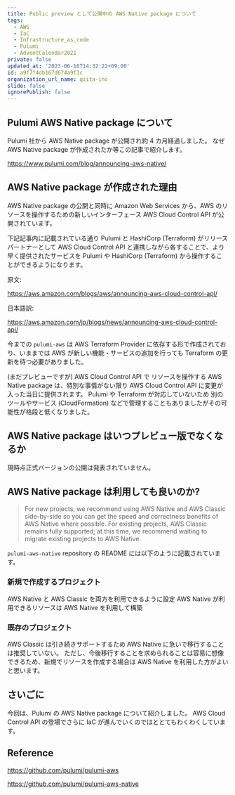 ```yaml
---
title: Public preview として公開中の AWS Native package について
tags:
  - AWS
  - IaC
  - Infrastructure_as_code
  - Pulumi
  - AdventCalendar2021
private: false
updated_at: '2023-06-16T14:32:22+09:00'
id: a9f7f4db167d674a9f3c
organization_url_name: qiita-inc
slide: false
ignorePublish: false
---
```


## Pulumi AWS Native package について

Pulumi 社から AWS Native package が公開され約 4 カ月経過しました。
なぜ AWS Native package が作成されたか等この記事で紹介します。

https://www.pulumi.com/blog/announcing-aws-native/

## AWS Native package が作成された理由

AWS Native package の公開と同時に Amazon Web Services から、AWS のリソースを操作するための新しいインターフェース AWS Cloud Control API が公開されています。

下記記事内に記載されている通り Pulumi と HashiCorp (Terraform) がリリースパートナーとして AWS Cloud Control API と連携しながら各することで、より早く提供されたサービスを Pulumi や HashiCorp (Terraform) から操作することができるようになります。

原文:

https://aws.amazon.com/blogs/aws/announcing-aws-cloud-control-api/

日本語訳:

https://aws.amazon.com/jp/blogs/news/announcing-aws-cloud-control-api/

今までの `pulumi-aws` は AWS Terraform Provider に依存する形で作成されており、いままでは AWS が新しい機能・サービスの追加を行っても Terraform の更新を待つ必要がありました。

(まだプレビューですが) AWS Cloud Control API で リソースを操作する AWS Native package は、特別な事情がない限り AWS Cloud Control API に変更が入った当日に提供されます。
Pulumi や Terraform が対応していないため 別のツールやサービス (CloudFormation) などで管理することもありましたがその可能性が格段と低くなりました。

## AWS Native package はいつプレビュー版でなくなるか

現時点正式バージョンの公開は発表されていません。

## AWS Native package は利用しても良いのか?

> For new projects, we recommend using AWS Native and AWS Classic side-by-side so you can get the speed and correctness benefits of AWS Native where possible. For existing projects, AWS Classic remains fully supported; at this time, we recommend waiting to migrate existing projects to AWS Native.

`pulumi-aws-native` repository の README には以下のように記載されています。

### 新規で作成するプロジェクト

AWS Native と AWS Classic を両方を利用できるように設定
AWS Native が利用できるリソースは AWS Native を利用して構築

### 既存のプロジェクト

AWS Classic は引き続きサポートするため AWS Native に急いで移行することは推奨していない。
ただし、今後移行することを求められることは容易に想像できるため、新規でリソースを作成する場合は AWS Native を利用した方がよいと思います。

## さいごに

今回は、Pulumi の AWS Native package について紹介しました。
AWS Cloud Control API の登場でさらに IaC が進んでいくのではととてもわくわくしています。

## Reference

https://github.com/pulumi/pulumi-aws

https://github.com/pulumi/pulumi-aws-native
